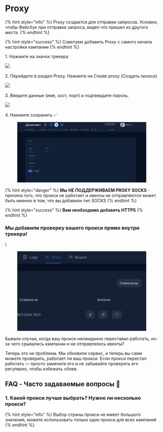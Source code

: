 # Proxy

{% hint style="info" %}
Proxy создается для отправки запросов. Условно, чтобы Фейсбук при отправке запроса, видел что пришел из другого места.
{% endhint %}



{% hint style="success" %}
Советуем добавить Proxy с самого начала настройки кампании
{% endhint %}



1\. Нажмите на значок трекера&#x20;

![](https://ajeuwbhvhr.cloudimg.io/colony-recorder.s3.amazonaws.com/files/2024-10-16/f890288a-36a1-40aa-963c-ed7b700f7f3b/user_cropped_screenshot.jpeg?tl_px=0,0\&br_px=1719,961\&force_format=jpeg\&q=100\&width=1120.0\&wat=1\&wat_opacity=1\&wat_gravity=northwest\&wat_url=https://colony-recorder.s3.amazonaws.com/images/watermarks/EAB308_standard.png\&wat_pad=489,7)

2\. Перейдите в раздел Proxy. Нажмите на Create proxy (Создать прокси)

![](https://ajeuwbhvhr.cloudimg.io/colony-recorder.s3.amazonaws.com/files/2024-10-16/41ce66cf-d5c4-410f-ad23-a37e9deba36a/user_cropped_screenshot.jpeg?tl_px=864,0\&br_px=2584,961\&force_format=jpeg\&q=100\&width=1120.0\&wat=1\&wat_opacity=1\&wat_gravity=northwest\&wat_url=https://colony-recorder.s3.amazonaws.com/images/watermarks/EAB308_standard.png\&wat_pad=843,227)

3\. Введите данные (имя, хост, порт) и подтвердите пароль.

![](https://ajeuwbhvhr.cloudimg.io/colony-recorder.s3.amazonaws.com/files/2024-10-16/e47c8a6a-4fe1-454d-a8b0-a65ead953a14/user_cropped_screenshot.jpeg?tl_px=0,0\&br_px=1719,961\&force_format=jpeg\&q=100\&width=1120.0\&wat=1\&wat_opacity=1\&wat_gravity=northwest\&wat_url=https://colony-recorder.s3.amazonaws.com/images/watermarks/EAB308_standard.png\&wat_pad=227,267)

4\. Нажмите сохранить ✅

<figure><img src="../../.gitbook/assets/image (263).png" alt=""><figcaption></figcaption></figure>



{% hint style="danger" %}
**Мы НЕ ПОДДЕРЖИВАЕМ PROXY SOCKS** - причина того, что прокси не работает и ивенты не отправляются может быть именно в том, что вы добавили тип SOCKS&#x20;
{% endhint %}



{% hint style="success" %}
**Вам необходимо добавить HTTPS**&#x20;
{% endhint %}

### Мы добавили проверку вашего прокси прямо внутри трекера!&#x20;

\


<figure><img src="../../.gitbook/assets/image (129).png" alt=""><figcaption></figcaption></figure>

Бывали случаи, когда ваш прокси неожиданно переставал работать, из-за чего срывались кампании и не отправлялись ивенты?

Теперь это не проблема. Мы обновили сервис, и теперь вы сами можете проверить, работает ли ваш прокси. Если прокси перестал работать — просто замените его и не забывайте проверять его регулярно, чтобы избежать сбоев.



## FAQ - Часто задаваемые вопросы 📍



### 1. Какой прокси лучше выбрать? Нужно ли несколько прокси?



{% hint style="info" %}
Выбор страны прокси не имеет большого значения, можете использовать только один прокси для всех кампаний
{% endhint %}
